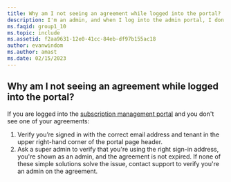 ```yaml
---
title: Why am I not seeing an agreement while logged into the portal?
description: I'm an admin, and when I log into the admin portal, I don't see any agreements
ms.faqid: group1_10
ms.topic: include
ms.assetid: f2aa9631-12e0-41cc-84eb-df97b155ac18
author: evanwindom
ms.author: amast
ms.date: 02/15/2023
---
```


## Why am I not seeing an agreement while logged into the portal?

If you are logged into the [subscription management portal](https://manage.visualstudio.com/) and you don't see one of your agreements:
1. Verify you’re signed in with the correct email address and tenant in the upper right-hand corner of the portal page header.
2. Ask a super admin to verify that you're using the right sign-in address, you're shown as an admin, and the agreement is not expired.
If none of these simple solutions solve the issue, contact support to verify you're an admin on the agreement.
